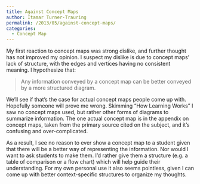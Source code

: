 ```yaml
---
title: Against Concept Maps
author: Itamar Turner-Trauring
permalink: /2013/05/against-concept-maps/
categories:
  - Concept Map
---
```

My first reaction to concept maps was strong dislike, and further thought has not improved my opinion. I suspect my dislike is due to concept maps&#8217; lack of structure, with the edges and vertices having no consistent meaning. I hypothesize that:

> Any information conveyed by a concept map can be better conveyed by a more structured diagram.

We&#8217;ll see if that&#8217;s the case for actual concept maps people come up with. Hopefully someone will prove me wrong. Skimming &#8220;How Learning Works&#8221; I saw no concept maps used, but rather other forms of diagrams to summarize information. The one actual concept map is in the appendix on concept maps, taken from the primary source cited on the subject, and it&#8217;s confusing and over-complicated.

As a result, I see no reason to ever show a concept map to a student given that there will be a better way of representing the information. Nor would I want to ask students to make them. I&#8217;d rather give them a structure (e.g. a table of comparison or a flow chart) which will help guide their understanding. For my own personal use it also seems pointless, given I can come up with better context-specific structures to organize my thoughts.
